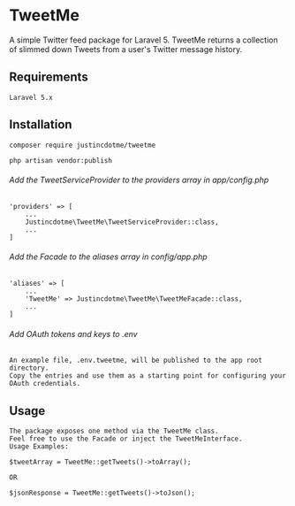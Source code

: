 # TweetMe
 A simple Twitter feed package for Laravel 5. 
 TweetMe returns a collection of slimmed down Tweets from a user's Twitter message history.

## Requirements

    Laravel 5.x

## Installation

    composer require justincdotme/tweetme
    
    php artisan vendor:publish
    
###### Add the TweetServiceProvider to the providers array in app/config.php
    
    'providers' => [
        ...
        Justincdotme\TweetMe\TweetServiceProvider::class,
        ...
    ]
    
###### Add the Facade to the aliases array in config/app.php
    
    'aliases' => [
        ...
        'TweetMe' => Justincdotme\TweetMe\TweetMeFacade::class,
        ...
    ]

###### Add OAuth tokens and keys to .env
    An example file, .env.tweetme, will be published to the app root directory. 
    Copy the entries and use them as a starting point for configuring your OAuth credentials.
        
    
## Usage
    The package exposes one method via the TweetMe class.
    Feel free to use the Facade or inject the TweetMeInterface.
    Usage Examples: 
    
    $tweetArray = TweetMe::getTweets()->toArray();
    
    OR
    
    $jsonResponse = TweetMe::getTweets()->toJson();
